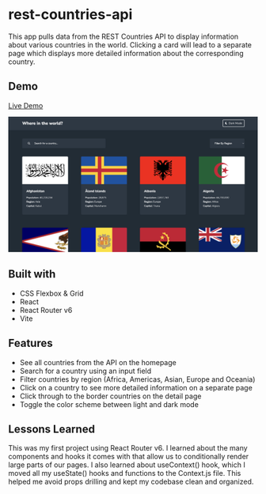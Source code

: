 # rest-countries-api

This app pulls data from the REST Countries API to display information about various countries in the world. Clicking a card will lead to a separate page which displays more detailed information about the corresponding country.

## Demo
[Live Demo](https://nc-rest-countries-api.netlify.app/)

<img src="rest-countries-api.png" alt="" border="0">

## Built with
- CSS Flexbox & Grid
- React
- React Router v6
- Vite

## Features
- See all countries from the API on the homepage
- Search for a country using an input field
- Filter countries by region (Africa, Americas, Asian, Europe and Oceania)
- Click on a country to see more detailed information on a separate page
- Click through to the border countries on the detail page
- Toggle the color scheme between light and dark mode

## Lessons Learned
This was my first project using React Router v6. I learned about the many components and hooks it comes with that allow us to conditionally render large parts of our pages. I also learned about useContext() hook, which I moved all my useState() hooks and functions to the Context.js file. This helped me avoid props drilling and kept my codebase clean and organized.

